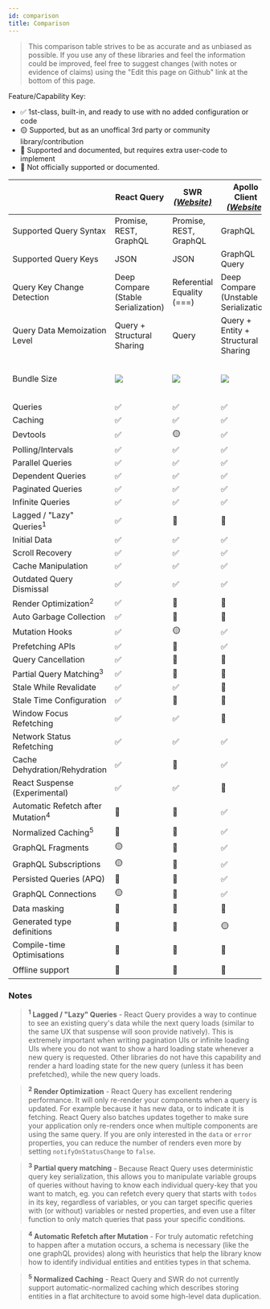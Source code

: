 ```yaml
---
id: comparison
title: Comparison
---
```


> This comparison table strives to be as accurate and as unbiased as possible. If you use any of these libraries and feel the information could be improved, feel free to suggest changes (with notes or evidence of claims) using the "Edit this page on Github" link at the bottom of this page.

Feature/Capability Key:

- ✅ 1st-class, built-in, and ready to use with no added configuration or code
- 🟡 Supported, but as an unoffical 3rd party or community library/contribution
- 🔶 Supported and documented, but requires extra user-code to implement
- 🛑 Not officially supported or documented.

|                                              | React Query                            | SWR [_(Website)_][swr]     | Apollo Client [_(Website)_][apollo]   | Relay [_(Website)_][apollo]           |
| -------------------------------------------- | -------------------------------------- | -------------------------- | ------------------------------------- | ------------------------------------- |
| Supported Query Syntax                       | Promise, REST, GraphQL                 | Promise, REST, GraphQL     | GraphQL                               | GraphQL                               |
| Supported Query Keys                         | JSON                                   | JSON                       | GraphQL Query                         | GraphQL Query                         |
| Query Key Change Detection                   | Deep Compare (Stable Serialization)    | Referential Equality (===) | Deep Compare (Unstable Serialization) | Deep Compare (Unstable Serialization) |
| Query Data Memoization Level                 | Query + Structural Sharing             | Query                      | Query + Entity + Structural Sharing   | Query + Entity + Structural Sharing   |
| Bundle Size                                  | [![][bp-react-query]][bpl-react-query] | [![][bp-swr]][bpl-swr]     | [![][bp-apollo]][bpl-apollo]          | [![][bp-react-relay]][bpl-react-relay]|
| Queries                                      | ✅                                     | ✅                         | ✅                                    | ✅                                    |
| Caching                                      | ✅                                     | ✅                         | ✅                                    | ✅                                    |
| Devtools                                     | ✅                                     | 🟡                         | ✅                                    | ✅                                    |
| Polling/Intervals                            | ✅                                     | ✅                         | ✅                                    | ✅                                    |
| Parallel Queries                             | ✅                                     | ✅                         | ✅                                    | ✅                                    |
| Dependent Queries                            | ✅                                     | ✅                         | ✅                                    | ✅                                    |
| Paginated Queries                            | ✅                                     | ✅                         | ✅                                    | ✅                                    |
| Infinite Queries                             | ✅                                     | ✅                         | ✅                                    | ✅                                    |
| Lagged / "Lazy" Queries<sup>1</sup>          | ✅                                     | 🛑                         | 🛑                                    | ✅                                    |
| Initial Data                                 | ✅                                     | ✅                         | ✅                                    | ✅                                    |
| Scroll Recovery                              | ✅                                     | ✅                         | ✅                                    | ✅                                    |
| Cache Manipulation                           | ✅                                     | ✅                         | ✅                                    | ✅                                    |
| Outdated Query Dismissal                     | ✅                                     | ✅                         | ✅                                    | ✅                                    |
| Render Optimization<sup>2</sup>              | ✅                                     | 🛑                         | 🛑                                    | ✅                                    |
| Auto Garbage Collection                      | ✅                                     | 🛑                         | 🛑                                    | ✅                                    |
| Mutation Hooks                               | ✅                                     | 🟡                         | ✅                                    | ✅                                    |
| Prefetching APIs                             | ✅                                     | 🔶                         | ✅                                    | ✅                                    |
| Query Cancellation                           | ✅                                     | 🛑                         | 🛑                                    | ✅                                    |
| Partial Query Matching<sup>3</sup>           | ✅                                     | 🛑                         | 🛑                                    | ✅                                    |
| Stale While Revalidate                       | ✅                                     | ✅                         | 🛑                                    | ✅                                    |
| Stale Time Configuration                     | ✅                                     | 🛑                         | 🛑                                    | ✅                                    |
| Window Focus Refetching                      | ✅                                     | ✅                         | 🛑                                    | 🛑                                    |
| Network Status Refetching                    | ✅                                     | ✅                         | ✅                                    | 🛑                                    |
| Cache Dehydration/Rehydration                | ✅                                     | 🛑                         | ✅                                    | ✅                                    |
| React Suspense (Experimental)                | ✅                                     | ✅                         | 🛑                                    | ✅                                    |
| Automatic Refetch after Mutation<sup>4</sup> | 🔶                                     | 🔶                         | ✅                                    | ✅                                    |
| Normalized Caching<sup>5</sup>               | 🛑                                     | 🛑                         | ✅                                    | ✅                                    |
| GraphQL Fragments                            | 🟡                                     | 🛑                         | ✅                                    | ✅                                    |
| GraphQL Subscriptions                        | 🟡                                     | 🛑                         | ✅                                    | ✅                                    |
| Persisted Queries (APQ)                      | 🛑                                     | 🛑                         | ✅                                    | ✅                                    |
| GraphQL Connections                          | 🟡                                     | 🛑                         | ✅                                    | ✅                                    |
| Data masking                                 | 🛑                                     | 🛑                         | 🛑                                    | ✅                                    |
| Generated type definitions                   | 🛑                                     | 🛑                         | 🟡                                    | ✅                                    |
| Compile-time Optimisations                   | 🛑                                     | 🛑                         | 🛑                                    | ✅                                    |
| Offline support                              | 🛑                                     | 🛑                         | 🛑                                    | 🟡                                    |


### Notes

> **<sup>1</sup> Lagged / "Lazy" Queries** - React Query provides a way to continue to see an existing query's data while the next query loads (similar to the same UX that suspense will soon provide natively). This is extremely important when writing pagination UIs or infinite loading UIs where you do not want to show a hard loading state whenever a new query is requested. Other libraries do not have this capability and render a hard loading state for the new query (unless it has been prefetched), while the new query loads.

> **<sup>2</sup> Render Optimization** - React Query has excellent rendering performance. It will only re-render your components when a query is updated. For example because it has new data, or to indicate it is fetching. React Query also batches updates together to make sure your application only re-renders once when multiple components are using the same query. If you are only interested in the `data` or `error` properties, you can reduce the number of renders even more by setting `notifyOnStatusChange` to `false`.

> **<sup>3</sup> Partial query matching** - Because React Query uses deterministic query key serialization, this allows you to manipulate variable groups of queries without having to know each individual query-key that you want to match, eg. you can refetch every query that starts with `todos` in its key, regardless of variables, or you can target specific queries with (or without) variables or nested properties, and even use a filter function to only match queries that pass your specific conditions.

> **<sup>4</sup> Automatic Refetch after Mutation** - For truly automatic refetching to happen after a mutation occurs, a schema is necessary (like the one graphQL provides) along with heuristics that help the library know how to identify individual entities and entities types in that schema.

> **<sup>5</sup> Normalized Caching** - React Query and SWR do not currently support automatic-normalized caching which describes storing entities in a flat architecture to avoid some high-level data duplication.

[swr]: https://github.com/vercel/swr
[apollo]: https://github.com/apollographql/apollo-client
[bp-react-query]: https://badgen.net/bundlephobia/minzip/react-query?label=%20
[bp-swr]: https://badgen.net/bundlephobia/minzip/swr?label=%20
[bp-apollo]: https://badgen.net/bundlephobia/minzip/@apollo/client?label=%20
[bpl-react-query]: https://bundlephobia.com/result?p=react-query
[bpl-swr]: https://bundlephobia.com/result?p=swr
[bpl-apollo]: https://bundlephobia.com/result?p=@apollo/client
